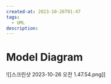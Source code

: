 ```yaml
---
created-at: 2023-10-26T01:47
tags: 
  - UML
description:
---
```

# Model Diagram
![[스크린샷 2023-10-26 오전 1.47.54.png]]
